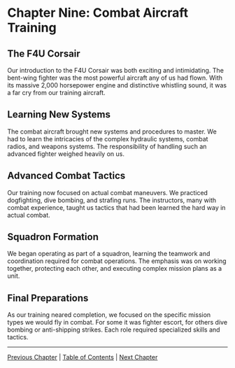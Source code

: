 # Chapter Nine: Combat Aircraft Training

## The F4U Corsair
Our introduction to the F4U Corsair was both exciting and intimidating. The bent-wing fighter was the most powerful aircraft any of us had flown. With its massive 2,000 horsepower engine and distinctive whistling sound, it was a far cry from our training aircraft.

## Learning New Systems
The combat aircraft brought new systems and procedures to master. We had to learn the intricacies of the complex hydraulic systems, combat radios, and weapons systems. The responsibility of handling such an advanced fighter weighed heavily on us.

## Advanced Combat Tactics
Our training now focused on actual combat maneuvers. We practiced dogfighting, dive bombing, and strafing runs. The instructors, many with combat experience, taught us tactics that had been learned the hard way in actual combat.

## Squadron Formation
We began operating as part of a squadron, learning the teamwork and coordination required for combat operations. The emphasis was on working together, protecting each other, and executing complex mission plans as a unit.

## Final Preparations
As our training neared completion, we focused on the specific mission types we would fly in combat. For some it was fighter escort, for others dive bombing or anti-shipping strikes. Each role required specialized skills and tactics.

---
[Previous Chapter](chapter08.md) | [Table of Contents](../README.md) | [Next Chapter](chapter10.md) 